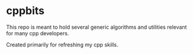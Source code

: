 # cppbits

This repo is meant to hold several generic algorithms and utilities relevant for many cpp developers.

Created primarily for refreshing my cpp skills.
